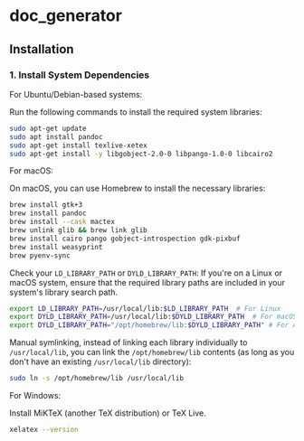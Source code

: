 # doc_generator
 
## Installation

### 1. Install System Dependencies

For Ubuntu/Debian-based systems:

Run the following commands to install the required system libraries:

```bash
sudo apt-get update
sudo apt install pandoc
sudo apt-get install texlive-xetex
sudo apt-get install -y libgobject-2.0-0 libpango-1.0-0 libcairo2
```

For macOS:

On macOS, you can use Homebrew to install the necessary libraries:

```bash
brew install gtk+3
brew install pandoc
brew install --cask mactex
brew unlink glib && brew link glib
brew install cairo pango gobject-introspection gdk-pixbuf
brew install weasyprint
brew pyenv-sync
```

Check your `LD_LIBRARY_PATH` or `DYLD_LIBRARY_PATH`: If you're on a Linux or macOS system, ensure that the required library paths are included in your system's library search path.

```bash
export LD_LIBRARY_PATH=/usr/local/lib:$LD_LIBRARY_PATH  # For Linux
export DYLD_LIBRARY_PATH=/usr/local/lib:$DYLD_LIBRARY_PATH  # For macOS
export DYLD_LIBRARY_PATH="/opt/homebrew/lib:$DYLD_LIBRARY_PATH" # For Apple Silicon Macs
```

Manual symlinking, instead of linking each library individually to `/usr/local/lib`, you can link the `/opt/homebrew/lib` contents (as long as you don't have an existing `/usr/local/lib` directory):

```bash
sudo ln -s /opt/homebrew/lib /usr/local/lib
```

For Windows:

Install MiKTeX (another TeX distribution) or TeX Live.

```bash
xelatex --version
```